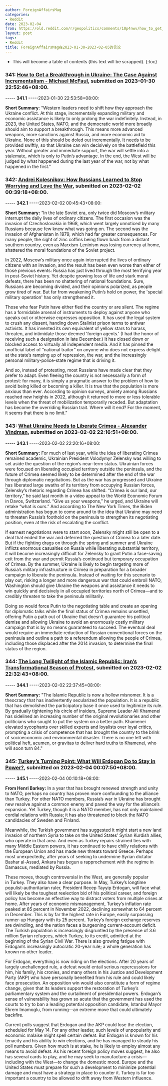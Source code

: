```yaml
---
author: ForeignAffairsMag
categories:
- Reddit
date: 2023-02-04
from: https://old.reddit.com/r/geopolitics/comments/10p4nwv/how_to_get_a_breakthrough_in_ukraine_the_case/
layout: post
tags:
- Reddit
title: ForeignAffairsMag在2023-01-30~2023-02-05的言论
---
```


* This will become a table of contents (this text will be scrapped).
{:toc}

### 341: [How to Get a Breakthrough in Ukraine: The Case Against Incrementalism - Michael McFaul](https://old.reddit.com/r/geopolitics/comments/10p4nwv/how_to_get_a_breakthrough_in_ukraine_the_case/), submitted on 2023-01-30 22:52:46+08:00.

----- __341.1__ -----2023-01-30 22:53:58+08:00:

**Short Summary**: "Western leaders need to shift how they approach the Ukraine conflict. At this stage, incrementally expanding military and economic assistance is likely to only prolong the war indefinitely. Instead, in 2023, the United States, NATO, and the democratic world more broadly should aim to support a breakthrough. This means more advanced weapons, more sanctions against Russia, and more economic aid to Ukraine. None of this should be doled out incrementally. It needs to be provided swiftly, so that Ukraine can win decisively on the battlefield this year. Without greater and immediate support, the war will settle into a stalemate, which is only to Putin’s advantage. In the end, the West will be judged by what happened during the last year of the war, not by what happened in the first."

### 342: [Andrei Kolesnikov: How Russians Learned to Stop Worrying and Love the War](https://old.reddit.com/r/geopolitics/comments/10qz70i/andrei_kolesnikov_how_russians_learned_to_stop/), submitted on 2023-02-02 00:39:18+08:00.

----- __342.1__ -----2023-02-02 00:45:43+08:00:

**Short Summary:** “In the late Soviet era, only twice did Moscow’s military interrupt the daily lives of ordinary citizens. The first occasion was the invasion of Czechoslovakia in 1968, which went largely unnoticed by many Russians because few knew what was going on. The second was the invasion of Afghanistan in 1979, which had far greater consequences. For many people, the sight of zinc coffins being flown back from a distant southern country, even as Marxism-Leninism was losing currency at home, shattered the moral foundations of the Soviet project.

In 2022, Moscow’s military once again interrupted the lives of ordinary citizens with an invasion, and the result has been even worse than either of those previous events: Russia has just lived through the most terrifying year in post-Soviet history. Yet despite growing loss of life and stark moral defeats, there has been no shattering of national foundations. Sure, Russians are becoming divided, and their opinions polarized, as people grow tired of war. But far from weakening Putin’s hold on power, the 'special military operation' has only strengthened it.

Those who fear Putin have either fled the country or are silent. The regime has a formidable arsenal of instruments to deploy against anyone who speaks out or otherwise expresses opposition. It has used the legal system to crush any dissent, handing down Stalinist prison terms to antiwar activists. It has invented its own equivalent of yellow stars to harass, threaten, and intimidate those deemed 'foreign agents.' (I had the honor of receiving such a designation in late December.) It has closed down or blocked access to virtually all independent media. And it has pinned the unofficial label of “national traitor” on anyone who does not express delight at the state’s ramping up of repression, the war, and the increasingly personal military-police-state regime that is driving it.

And so, instead of protesting, most Russians have made clear that they prefer to adapt. Even fleeing the country is not necessarily a form of protest: for many, it is simply a pragmatic answer to the problem of how to avoid being killed or becoming a killer. It is true that the population is more anxious than ever. According to opinion surveys, anxiety among Russians reached new heights in 2022, although it returned to more or less tolerable levels when the threat of mobilization temporarily receded. But adaptation has become the overriding Russian trait. Where will it end? For the moment, it seems that there is no limit.”

### 343: [What Ukraine Needs to Liberate Crimea - Alexander Vindman](https://old.reddit.com/r/geopolitics/comments/10rquzm/what_ukraine_needs_to_liberate_crimea_alexander/), submitted on 2023-02-02 22:16:51+08:00.

----- __343.1__ -----2023-02-02 22:20:16+08:00:

**Short Summary:** For much of last year, while the idea of liberating Crimea remained academic, Ukrainian President Volodymyr Zelensky was willing to set aside the question of the region’s near-term status. Ukrainian forces were focused on liberating occupied territory outside the peninsula, and the future of Crimea seemed likely to be determined after the end of the war through diplomatic negotiations. But as the war has progressed and Ukraine has liberated large swaths of its territory from occupying Russian forces, Zelensky’s rhetoric regarding Crimea has shifted. “Crimea is our land, our territory,” he said last month in a video appeal to the World Economic Forum in Davos, Switzerland. “Give us your weapons,” he urged, and Ukraine will retake “what is ours.” And according to The New York Times, the Biden administration has begun to come around to the idea that Ukraine may need to threaten Russia’s foothold on the peninsula to strengthen its negotiating position, even at the risk of escalating the conflict.

If earnest negotiations were to start soon, Zelensky might still be open to a deal that ended the war and deferred the question of Crimea to a later date. But if the fighting drags on through the spring and summer and Ukraine inflicts enormous casualties on Russia while liberating substantial territory, it will become increasingly difficult for Zelensky to grant Putin a face-saving exit from the war and permit Russia’s continued but temporary occupation of Crimea. By the summer, Ukraine is likely to begin targeting more of Russia’s military infrastructure in Crimea in preparation for a broader campaign to liberate the peninsula. Instead of waiting for this scenario to play out, risking a longer and more dangerous war that could embroil NATO, Washington should give Ukraine the weapons and assistance it needs to win quickly and decisively in all occupied territories north of Crimea—and to credibly threaten to take the peninsula militarily.

Doing so would force Putin to the negotiating table and create an opening for diplomatic talks while the final status of Crimea remains unsettled, offering Putin a path out of Ukraine that doesn’t guarantee his political demise and allowing Ukraine to avoid an enormously costly military campaign that is by no means guaranteed to succeed. The eventual deal would require an immediate reduction of Russian conventional forces on the peninsula and outline a path to a referendum allowing the people of Crimea, including those displaced after the 2014 invasion, to determine the final status of the region.

### 344: [The Long Twilight of the Islamic Republic: Iran’s Transformational Season of Protest](https://old.reddit.com/r/TrueReddit/comments/10rr7s2/the_long_twilight_of_the_islamic_republic_irans/), submitted on 2023-02-02 22:32:43+08:00.

----- __344.1__ -----2023-02-02 22:37:45+08:00:

**Short Summary:** "The Islamic Republic is now a hollow misnomer. It is a theocracy that has inadvertently secularized the population. It is a republic that has demolished the participatory base it once used to legitimize its rule. By gradually tightening his circle of insiders, Supreme Leader Ali Khamenei has sidelined an increasing number of the original revolutionaries and other politicians who sought to put the system on a better path. Khamenei elevated sycophants over skilled experts and loyalists over loyal critics, prompting a crisis of competence that has brought the country to the brink of socioeconomic and environmental disaster. There is no one left with political heft, acumen, or gravitas to deliver hard truths to Khamenei, who will soon turn 84."

### 345: [Turkey’s Turning Point: What Will Erdogan Do to Stay in Power?](https://old.reddit.com/r/geopolitics/comments/10snysx/turkeys_turning_point_what_will_erdogan_do_to/), submitted on 2023-02-04 00:07:50+08:00.

----- __345.1__ -----2023-02-04 00:10:18+08:00:

**From Henri Barkey:** In a year that has brought renewed strength and unity to NATO, perhaps no country has proven more confounding to the alliance than Turkey. For other NATO members, Russia’s war in Ukraine has brought new resolve against a common enemy and paved the way for the alliance’s expansion. Yet Turkey, though it is a NATO member, has not only maintained cordial relations with Russia; it has also threatened to block the NATO candidacies of Sweden and Finland.

Meanwhile, the Turkish government has suggested it might start a new land invasion of northern Syria to take on the United States’ Syrian Kurdish allies, who operate in that area. And even as Turkey repairs strained ties with many Middle Eastern powers, it has continued to have chilly relations with the European Union and has made new threats toward Greece. Perhaps most unexpectedly, after years of seeking to undermine Syrian dictator Bashar al-Assad, Ankara has begun a rapprochement with the regime in Damascus, mediated by Russia.

These moves, though controversial in the West, are generally popular in Turkey. They also have a clear purpose. In May, Turkey’s longtime populist-authoritarian ruler, President Recep Tayyip Erdogan, will face what will likely be the toughest reelection bid of his political career, and foreign policy has become an effective way to distract voters from multiple crises at home. After years of economic mismanagement, Turkey’s inflation rate peaked at 85 percent in November 2022, declining somewhat to 64 percent in December. This is by far the highest rate in Europe, easily surpassing runner-up Hungary with its 25 percent. Turkey’s foreign exchange reserves are dwindling, and the nation faces a burgeoning current-account deficit. The Turkish population is increasingly disgruntled by the presence of 3.6 million Syrian refugees, which Turkey, to its credit, admitted at the beginning of the Syrian Civil War. There is also growing fatigue with Erdogan’s increasingly autocratic 20-year rule; a whole generation has known no other leader.

For Erdogan, everything is now riding on the elections. After 20 years of largely unchallenged rule, a defeat would entail serious repercussions for him, his family, his cronies, and many others in his Justice and Development Party (AKP) who have personally benefited from his rule and could likely face prosecution. An opposition win would also constitute a form of regime change, given that its leaders support the restoration of Turkey’s parliamentary system and the curtailment of presidential powers. Erdogan’s sense of vulnerability has grown so acute that the government has used the courts to try to ban a leading potential opposition candidate, Istanbul Mayor Ekrem Imamoglu, from running—an extreme move that could ultimately backfire.

Current polls suggest that Erdogan and the AKP could lose the election, scheduled for May 14. For any other leader, such levels of unpopularity and economic malaise might spell certain defeat. But Erdogan is known for his tenacity and his ability to win elections, and he has managed to steady his poll numbers. Given how much is at stake, he is likely to employ almost any means to avoid defeat. As his recent foreign policy moves suggest, he also has several cards to play, and he may seek to manufacture a crisis—including with the West—to change the domestic mood. Europe and the United States must prepare for such a development to minimize potential damage and must have a strategy in place to counter it. Turkey is far too important a country to be allowed to drift away from Western influence.

